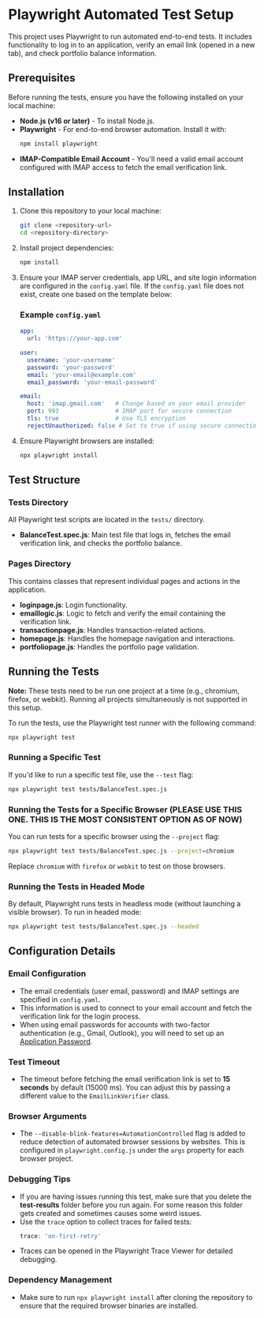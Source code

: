 # Playwright Automated Test Setup

This project uses Playwright to run automated end-to-end tests. It includes functionality to log in to an application, verify an email link (opened in a new tab), and check portfolio balance information.

## Prerequisites

Before running the tests, ensure you have the following installed on your local machine:

- **Node.js (v16 or later)** - To install Node.js.
- **Playwright** - For end-to-end browser automation. Install it with:
  ```bash
  npm install playwright
  ```
- **IMAP-Compatible Email Account** - You'll need a valid email account configured with IMAP access to fetch the email verification link.

## Installation

1. Clone this repository to your local machine:
   ```bash
   git clone <repository-url>
   cd <repository-directory>
   ```

2. Install project dependencies:
   ```bash
   npm install
   ```

3. Ensure your IMAP server credentials, app URL, and site login information are configured in the `config.yaml` file. If the `config.yaml` file does not exist, create one based on the template below:

   ### Example `config.yaml`
   ```yaml
   app:
     url: 'https://your-app.com'

   user:
     username: 'your-username'
     password: 'your-password'
     email: 'your-email@example.com'
     email_password: 'your-email-password'

   email:
     host: 'imap.gmail.com'   # Change based on your email provider
     port: 993                # IMAP port for secure connection
     tls: true                # Use TLS encryption
     rejectUnauthorized: false # Set to true if using secure connections
   ```

4. Ensure Playwright browsers are installed:
   ```bash
   npx playwright install
   ```

## Test Structure

### Tests Directory
All Playwright test scripts are located in the `tests/` directory.

- **BalanceTest.spec.js**: Main test file that logs in, fetches the email verification link, and checks the portfolio balance.

### Pages Directory
This contains classes that represent individual pages and actions in the application.

- **loginpage.js**: Login functionality.
- **emaillogic.js**: Logic to fetch and verify the email containing the verification link.
- **transactionpage.js**: Handles transaction-related actions.
- **homepage.js**: Handles the homepage navigation and interactions.
- **portfoliopage.js**: Handles the portfolio page validation.

## Running the Tests
**Note:** These tests need to be run one project at a time (e.g., chromium, firefox, or webkit). Running all projects simultaneously is not supported in this setup.

To run the tests, use the Playwright test runner with the following command:
```bash
npx playwright test
```

### Running a Specific Test

If you'd like to run a specific test file, use the `--test` flag:
```bash
npx playwright test tests/BalanceTest.spec.js
```

### Running the Tests for a Specific Browser (PLEASE USE THIS ONE. THIS IS THE MOST CONSISTENT OPTION AS OF NOW)
You can run tests for a specific browser using the `--project` flag:
```bash
npx playwright test tests/BalanceTest.spec.js --project=chromium
```
Replace `chromium` with `firefox` or `webkit` to test on those browsers.

### Running the Tests in Headed Mode
By default, Playwright runs tests in headless mode (without launching a visible browser). To run in headed mode:
```bash
npx playwright test tests/BalanceTest.spec.js --headed
```

## Configuration Details

### Email Configuration
- The email credentials (user email, password) and IMAP settings are specified in `config.yaml`.
- This information is used to connect to your email account and fetch the verification link for the login process.
- When using email passwords for accounts with two-factor authentication (e.g., Gmail, Outlook), you will need to set up an [Application Password](https://support.google.com/accounts/answer/185833?hl=en).

### Test Timeout
- The timeout before fetching the email verification link is set to **15 seconds** by default (15000 ms). You can adjust this by passing a different value to the `EmailLinkVerifier` class.

### Browser Arguments
- The `--disable-blink-features=AutomationControlled` flag is added to reduce detection of automated browser sessions by websites. This is configured in `playwright.config.js` under the `args` property for each browser project.

### Debugging Tips
- If you are having issues running this test, make sure that you delete the **test-results** folder before you run again. For some reason this folder gets created and sometimes causes some weird issues.
- Use the `trace` option to collect traces for failed tests:
  ```js
  trace: 'on-first-retry'
  ```
- Traces can be opened in the Playwright Trace Viewer for detailed debugging.

### Dependency Management
- Make sure to run `npx playwright install` after cloning the repository to ensure that the required browser binaries are installed.
